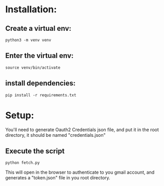 # Installation:

## Create a virtual env:

```
python3 -m venv venv
```

## Enter the virtual env:

```
source venv/bin/activate
```

## install dependencies:

```
pip install -r requirements.txt
```

# Setup:

You'll need to generate Oauth2 Credentials json file, and put it in the root directory, it should be named "credentials.json"

## Execute the script

```
python fetch.py
```

This will open in the browser to authenticate to you gmail account, and generates a "token.json" file in you root directory.